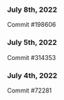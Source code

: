 ### July 8th, 2022

Commit #198606

### July 5th, 2022

Commit #314353


### July 4th, 2022

Commit #72281
